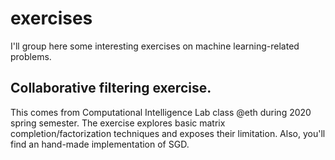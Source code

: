 # exercises
I'll group here some interesting exercises on machine learning-related problems. 

## Collaborative filtering exercise.

This comes from Computational Intelligence Lab class @eth during 2020 spring semester.
The exercise explores basic matrix completion/factorization techniques and exposes their limitation. 
Also, you'll find an hand-made implementation of SGD.
